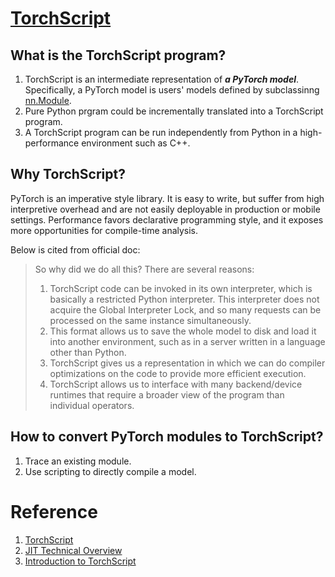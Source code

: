 # [TorchScript](https://pytorch.org/docs/stable/jit.html)

## What is the TorchScript program?

1. TorchScript is an intermediate representation of _**a PyTorch model**_. Specifically, a PyTorch model is users' models defined by subclassinng [nn.Module](https://pytorch.org/docs/stable/nn.html#module).
1. Pure Python prgram could be incrementally translated into a TorchScript program.
1. A TorchScript program can be run independently from Python in a high-performance environment such as C++.

## Why TorchScript?

PyTorch is an imperative style library. It is easy to write, but suffer from high interpretive overhead and are not easily deployable in production or mobile settings. Performance favors declarative programming style, and it exposes more opportunities for compile-time analysis.

Below is cited from official doc:

>So why did we do all this? There are several reasons:
>
>1. TorchScript code can be invoked in its own interpreter, which is basically a restricted Python interpreter. This interpreter does not acquire the Global Interpreter Lock, and so many requests can be processed on the same instance simultaneously.
>1. This format allows us to save the whole model to disk and load it into another environment, such as in a server written in a language other than Python.
>1. TorchScript gives us a representation in which we can do compiler optimizations on the code to provide more efficient execution.
>1. TorchScript allows us to interface with many backend/device runtimes that require a broader view of the program than individual operators.


## How to convert PyTorch modules to TorchScript?

1. Trace an existing module.
1. Use scripting to directly compile a model.

# Reference

1. [TorchScript](https://pytorch.org/docs/stable/jit.html)
1. [JIT Technical Overview](https://github.com/pytorch/pytorch/blob/83331bf12373c54eb7f3af7ca4e50b91a22d23ba/torch/csrc/jit/docs/OVERVIEW.md#graph) 
1. [Introduction to TorchScript](https://pytorch.org/tutorials/beginner/Intro_to_TorchScript_tutorial.html)
